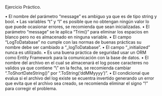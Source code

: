 Ejercicio Práctico.

•	El nombre del parámetro “message” es ambiguo ya que es de tipo string y bool.
•	Las variables “t” y “l” es posible que no obtengan ningún valor lo que puede ocasionar errores, se recomienda que sean inicializadas.
•	El parámetro “message” se le aplica “Trim()” para eliminar los espacios en blanco pero no es almacenado en ninguna variable.
•	El campo “LogToDatabase” no cumple con las normas de buenas prácticas su nombre debe ser cambiado a “_logToDatabase”.
•	El campo “_initialized” nunca es utilizado.
•	Es una buena práctica de seguridad usar un ORM como Entity Framework para la comunicación con la base de datos.
•	El nombre del archivo en el cual se almacenará el log posee caracteres no validos ya que contiene “\” en la fecha, se recomienda cambiar “.ToShortDateString()” por “.ToString(‘ddMMyyyy’)”.
•	El condicional que evalua si el archivo del log existe se ecuentra invertido generando un error que evita que el archivo sea creado, se recomienda eliminar el signo “!” para corregir el problema.

